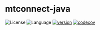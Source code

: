# mtconnect-java

![License](https://img.shields.io/badge/license-Apache2.0-green) ![Language](https://img.shields.io/badge/language-Java-blue.svg) [![version](https://img.shields.io/github/v/tag/protocol-laboratory/mtconnect-java?label=release&color=blue)](https://github.com/protocol-laboratory/mtconnect-java/releases) [![codecov](https://codecov.io/gh/protocol-laboratory/mtconnect-java/branch/main/graph/badge.svg)](https://codecov.io/gh/protocol-laboratory/mtconnect-java)
